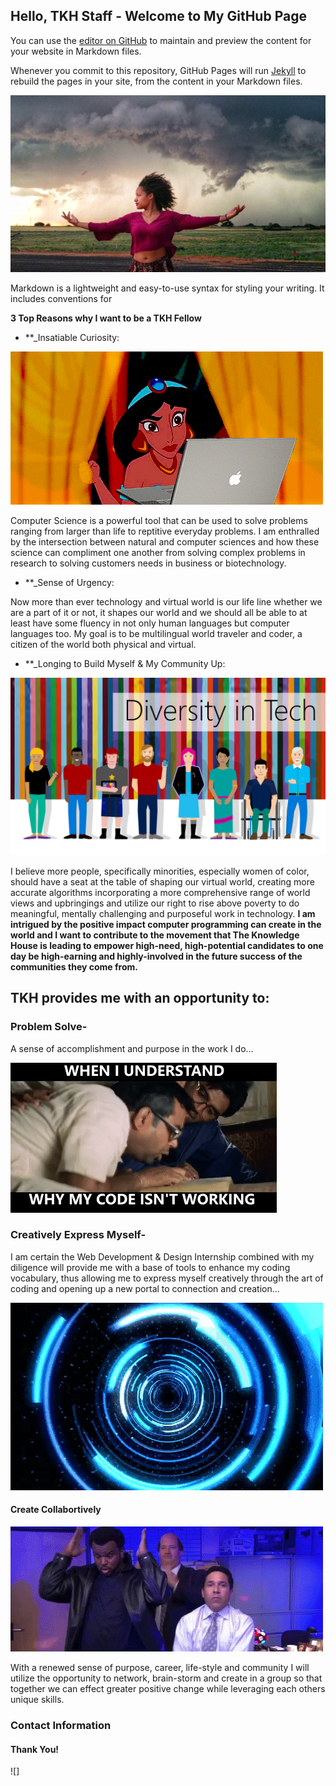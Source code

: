 ## Hello, TKH Staff - Welcome to My GitHub Page 

You can use the [editor on GitHub](https://github.com/berryq460/berryq460.github.io/edit/master/README.md) to maintain and preview the content for your website in Markdown files.

Whenever you commit to this repository, GitHub Pages will run [Jekyll](https://jekyllrb.com/) to rebuild the pages in your site, from the content in your Markdown files.

</div>

![](tornado.jpeg)


Markdown is a lightweight and easy-to-use syntax for styling your writing. It includes conventions for

**3 Top Reasons why I want to be a TKH Fellow**

- **_Insatiable Curiosity:

![](jasminecomp.gif) 

Computer Science is a powerful tool that can be used to solve problems ranging from larger than life to reptitive everyday problems. I am enthralled by the intersection between natural and computer sciences and how these science can compliment one another from solving complex problems in research to solving customers needs in business or biotechnology.

- **_Sense of Urgency:

Now more than ever technology and virtual world is our life line whether we are a part of it or not, it shapes our world and we should all be able to at least have some fluency in not only human languages but computer languages too. My goal is to be multilingual world traveler and coder, a citizen of the world both physical and virtual.

- **_Longing to Build Myself & My Community Up:

![](diversity%20in%20tech.png)

I believe more people, specifically minorities, especially women of color, should have a seat at the table of shaping our virtual world, creating more accurate algorithms incorporating a more comprehensive range of world views and upbringings and utilize our right to rise above poverty to do meaningful, mentally challenging and purposeful work in technology. **I am intrigued by the positive impact computer programming can create in the world and I want to contribute to the movement that The Knowledge House is leading to empower high-need, high-potential candidates to one day be high-earning and highly-involved in the future success of the communities they come from.**


## TKH provides me with an opportunity to:

### Problem Solve- 
A sense of accomplishment and purpose in the work I do...

![](aha%20moment%20code.gif)

### Creatively Express Myself-
I am certain the Web Development & Design Internship combined with my diligence will provide me with a base of tools to enhance my coding vocabulary, thus allowing me to express myself creatively through the art of coding and opening up a new portal to connection and creation...

![](portal%20cs.gif)

#### Create Collabortively
![](teamworkoffice.gif)

With a renewed sense of purpose, career, life-style and community I will utilize the opportunity to network, brain-storm and create in a group so that together we can effect greater positive change while leveraging each others unique skills.


### Contact Information

#### Thank You!

![]



